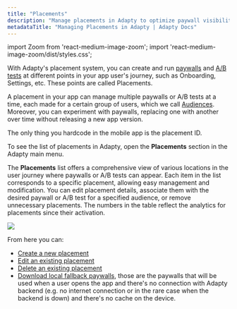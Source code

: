 ```yaml
---
title: "Placements"
description: "Manage placements in Adapty to optimize paywall visibility and revenue."
metadataTitle: "Managing Placements in Adapty | Adapty Docs"
---
```


import Zoom from 'react-medium-image-zoom';
import 'react-medium-image-zoom/dist/styles.css';

With Adapty's placement system, you can create and run [paywalls](paywalls) and [A/B tests](ab-tests) at different points in your app user's journey, such as Onboarding, Settings, etc. These points are called Placements. 

A placement in your app can manage multiple paywalls or A/B tests at a time, each made for a certain group of users, which we call  [Audiences](audience). Moreover, you can experiment with paywalls, replacing one with another over time without releasing a new app version. 

The only thing you hardcode in the mobile app is the placement ID.

To see the list of placements in Adapty, open the **Placements** section in the Adapty main menu.

The **Placements** list offers a comprehensive view of various locations in the user journey where paywalls or A/B tests can appear. Each item in the list corresponds to a specific placement, allowing easy management and modification. You can edit placement details, associate them with the desired paywall or A/B test for a specified audience, or remove unnecessary placements. The numbers in the table reflect the analytics for placements since their activation.


<Zoom>
  <img src={require('./img/dfc4a1c-CleanShot_2023-07-26_at_14.51.342x.webp').default}
  style={{
    border: '1px solid #727272', /* border width and color */
    width: '700px', /* image width */
    display: 'block', /* for alignment */
    margin: '0 auto' /* center alignment */
  }}
/>
</Zoom>





From here you can: 

- [Create a new placement](create-placement)
- [Edit an existing placement](edit-placement)
- [Delete an existing placement](delete-placement)
- [Download local fallback paywalls](fallback-paywalls), those are the paywalls that will be used when a user opens the app and there's no connection with Adapty backend (e.g. no internet connection or in the rare case when the backend is down) and there's no cache on the device.